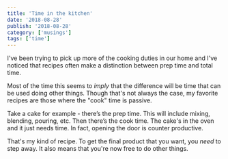 ```yaml
---
title: 'Time in the kitchen'
date: '2018-08-28'
publish: '2018-08-28'
category: ['musings']
tags: ['time']
---
```


I've been trying to pick up more of the cooking duties in our home and I've noticed that recipes often make a distinction between prep time and total time.

Most of the time this seems to _imply_ that the difference will be time that can be used doing other things. Though that's not always the case, my favorite recipes are those where the "cook" time is passive.

Take a cake for example - there’s the prep time. This will include mixing, blending, pouring, etc. Then there’s the cook time. The cake's in the oven and it just needs time. In fact, opening the door is counter productive.

That's my kind of recipe. To get the final product that you want, you _need_ to step away. It also means that you're now free to do other things.
